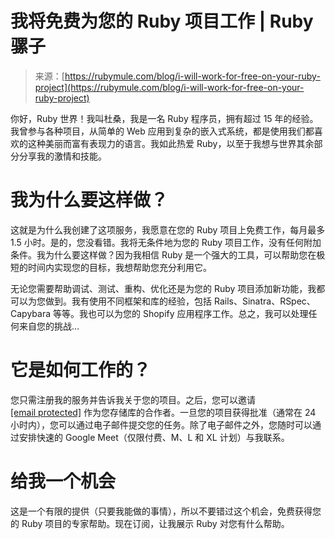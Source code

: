<!--yml

category: 未分类

date: 2024-05-27 14:42:13

-->

# 我将免费为您的 Ruby 项目工作 | Ruby 骡子

> 来源：[https://rubymule.com/blog/i-will-work-for-free-on-your-ruby-project](https://rubymule.com/blog/i-will-work-for-free-on-your-ruby-project)

你好，Ruby 世界！我叫杜桑，我是一名 Ruby 程序员，拥有超过 15 年的经验。我曾参与各种项目，从简单的 Web 应用到复杂的嵌入式系统，都是使用我们都喜欢的这种美丽而富有表现力的语言。我如此热爱 Ruby，以至于我想与世界其余部分分享我的激情和技能。

# [](#why-am-i-doing-this)我为什么要这样做？

这就是为什么我创建了这项服务，我愿意在您的 Ruby 项目上免费工作，每月最多 1.5 小时。是的，您没看错。我将无条件地为您的 Ruby 项目工作，没有任何附加条件。我为什么要这样做？因为我相信 Ruby 是一个强大的工具，可以帮助您在极短的时间内实现您的目标，我想帮助您充分利用它。

无论您需要帮助调试、测试、重构、优化还是为您的 Ruby 项目添加新功能，我都可以为您做到。我有使用不同框架和库的经验，包括 Rails、Sinatra、RSpec、Capybara 等等。我也可以为您的 Shopify 应用程序工作。总之，我可以处理任何来自您的挑战…

# [](#how-does-it-work)它是如何工作的？

您只需注册我的服务并告诉我关于您的项目。之后，您可以邀请 [[email protected]](/cdn-cgi/l/email-protection#75111003350700170c180019105b161a18) 作为您存储库的合作者。一旦您的项目获得批准（通常在 24 小时内），您可以通过电子邮件提交您的任务。除了电子邮件之外，您随时可以通过安排快速的 Google Meet（仅限付费、M、L 和 XL 计划）与我联系。

# [](#give-me-a-try)给我一个机会

这是一个有限的提供（只要我能做的事情），所以不要错过这个机会，免费获得您的 Ruby 项目的专家帮助。现在订阅，让我展示 Ruby 对您有什么帮助。
